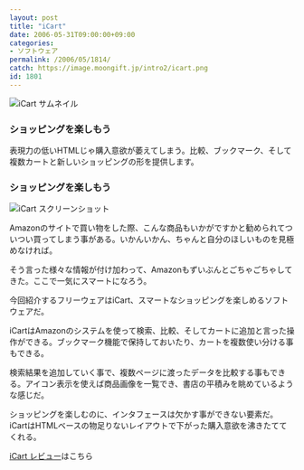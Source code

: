 ```yaml
---
layout: post
title: "iCart"
date: 2006-05-31T09:00:00+09:00
categories:
- ソフトウェア
permalink: /2006/05/1814/
catch: https://image.moongift.jp/intro2/icart.png
id: 1801
---
```

 ![iCart サムネイル](https://image.moongift.jp/intro2/icart.t.png "iCart サムネイル")
  

### ショッピングを楽しもう
  
表現力の低いHTMLじゃ購入意欲が萎えてしまう。比較、ブックマーク、そして複数カートと新しいショッピングの形を提供します。  
<!--more-->  

### ショッピングを楽しもう
  

![iCart スクリーンショット](https://image.moongift.jp/intro2/icart.png "iCart スクリーンショット")

  

Amazonのサイトで買い物をした際、こんな商品もいかがですかと勧められてついつい買ってしまう事がある。いかんいかん、ちゃんと自分のほしいものを見極めなければ。

  

そう言った様々な情報が付け加わって、Amazonもずいぶんとごちゃごちゃしてきた。ここで一気にスマートになろう。

  

今回紹介するフリーウェアはiCart、スマートなショッピングを楽しめるソフトウェアだ。

  

iCartはAmazonのシステムを使って検索、比較、そしてカートに追加と言った操作ができる。ブックマーク機能で保持しておいたり、カートを複数使い分ける事もできる。

  

検索結果を追加していく事で、複数ページに渡ったデータを比較する事もできる。アイコン表示を使えば商品画像を一覧でき、書店の平積みを眺めているような感じだ。

  

ショッピングを楽しむのに、インタフェースは欠かす事ができない要素だ。iCartはHTMLベースの物足りないレイアウトで下がった購入意欲を沸きたててくれる。

  

[iCart レビュー](http://fw.moongift.jp/review/i-1815.html)はこちら

